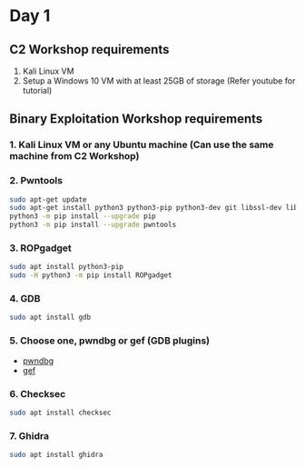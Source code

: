 # Day 1

## C2 Workshop requirements

1. Kali Linux VM
2. Setup a Windows 10 VM with at least 25GB of storage (Refer youtube for tutorial)


## Binary Exploitation Workshop requirements

### 1. Kali Linux VM or any Ubuntu machine (Can use the same machine from C2 Workshop)

### 2. Pwntools
```sh
sudo apt-get update
sudo apt-get install python3 python3-pip python3-dev git libssl-dev libffi-dev build-essential
python3 -m pip install --upgrade pip
python3 -m pip install --upgrade pwntools
```

### 3. ROPgadget
```sh
sudo apt install python3-pip
sudo -H python3 -m pip install ROPgadget
```

### 4. GDB
```sh
sudo apt install gdb
```

### 5. Choose one, pwndbg or gef (GDB plugins)

- [pwndbg](https://github.com/pwndbg/pwndbg)
- [gef](https://github.com/hugsy/gef)

### 6. Checksec

```sh
sudo apt install checksec
```

### 7. Ghidra

```sh
sudo apt install ghidra
```